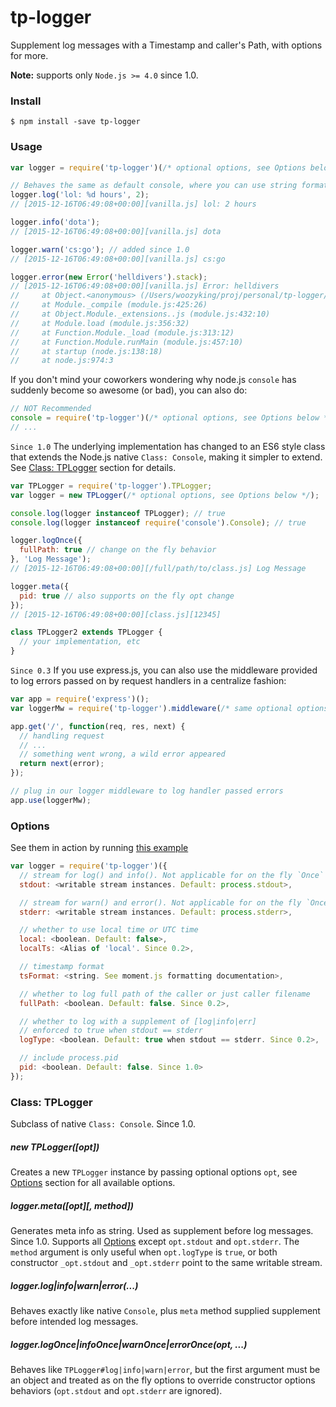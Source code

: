 # tp-logger

Supplement log messages with a Timestamp and caller's Path, with options for more.

__Note:__ supports only `Node.js >= 4.0` since 1.0.

### Install

`$ npm install -save tp-logger`

### Usage

```javascript
var logger = require('tp-logger')(/* optional options, see Options below */);

// Behaves the same as default console, where you can use string formatting
logger.log('lol: %d hours', 2);
// [2015-12-16T06:49:08+00:00][vanilla.js] lol: 2 hours

logger.info('dota');
// [2015-12-16T06:49:08+00:00][vanilla.js] dota

logger.warn('cs:go'); // added since 1.0
// [2015-12-16T06:49:08+00:00][vanilla.js] cs:go

logger.error(new Error('helldivers').stack);
// [2015-12-16T06:49:08+00:00][vanilla.js] Error: helldivers
//     at Object.<anonymous> (/Users/woozyking/proj/personal/tp-logger/examples/vanilla.js:9:14)
//     at Module._compile (module.js:425:26)
//     at Object.Module._extensions..js (module.js:432:10)
//     at Module.load (module.js:356:32)
//     at Function.Module._load (module.js:313:12)
//     at Function.Module.runMain (module.js:457:10)
//     at startup (node.js:138:18)
//     at node.js:974:3
```

If you don't mind your coworkers wondering why node.js `console` has suddenly become so awesome (or bad), you can also do:

```javascript
// NOT Recommended
console = require('tp-logger')(/* optional options, see Options below */);
// ...
```

`Since 1.0` The underlying implementation has changed to an ES6 style class that extends the Node.js native `Class: Console`, making it simpler to extend. See [Class: TPLogger](#class-tplogger) section for details.

```javascript
var TPLogger = require('tp-logger').TPLogger;
var logger = new TPLogger(/* optional options, see Options below */);

console.log(logger instanceof TPLogger); // true
console.log(logger instanceof require('console').Console); // true

logger.logOnce({
  fullPath: true // change on the fly behavior
}, 'Log Message');
// [2015-12-16T06:49:08+00:00][/full/path/to/class.js] Log Message

logger.meta({
  pid: true // also supports on the fly opt change
});
// [2015-12-16T06:49:08+00:00][class.js][12345]

class TPLogger2 extends TPLogger {
  // your implementation, etc
}
```

`Since 0.3` If you use express.js, you can also use the middleware provided to log errors passed on by request handlers in a centralize fashion:

```javascript
var app = require('express')();
var loggerMw = require('tp-logger').middleware(/* same optional options supported, see Options below */);

app.get('/', function(req, res, next) {
  // handling request
  // ...
  // something went wrong, a wild error appeared
  return next(error);
});

// plug in our logger middleware to log handler passed errors
app.use(loggerMw);
```

### Options

See them in action by running [this example](examples/options.js)

```javascript
var logger = require('tp-logger')({
  // stream for log() and info(). Not applicable for on the fly `Once` methods
  stdout: <writable stream instances. Default: process.stdout>,

  // stream for warn() and error(). Not applicable for on the fly `Once` methods
  stderr: <writable stream instances. Default: process.stderr>,

  // whether to use local time or UTC time
  local: <boolean. Default: false>,
  localTs: <Alias of 'local'. Since 0.2>,

  // timestamp format
  tsFormat: <string. See moment.js formatting documentation>,

  // whether to log full path of the caller or just caller filename
  fullPath: <boolean. Default: false. Since 0.2>,

  // whether to log with a supplement of [log|info|err]
  // enforced to true when stdout == stderr
  logType: <boolean. Default: true when stdout == stderr. Since 0.2>,

  // include process.pid
  pid: <boolean. Default: false. Since 1.0>
});
```

### Class: TPLogger

Subclass of native `Class: Console`. Since 1.0.

##### new TPLogger([opt])

Creates a new `TPLogger` instance by passing optional options `opt`, see [Options](#options) section for all available options.

##### logger.meta([opt][, method])

Generates meta info as string. Used as supplement before log messages. Since 1.0. Supports all [Options](#options) except `opt.stdout` and `opt.stderr`. The `method` argument is only useful when `opt.logType` is `true`, or both constructor `_opt.stdout` and `_opt.stderr` point to the same writable stream.

##### logger.log|info|warn|error(...)

Behaves exactly like native `Console`, plus `meta` method supplied supplement before intended log messages.

##### logger.logOnce|infoOnce|warnOnce|errorOnce(opt, ...)

Behaves like `TPLogger#log|info|warn|error`, but the first argument must be an object and treated as on the fly options to override constructor options behaviors (`opt.stdout` and `opt.stderr` are ignored).
